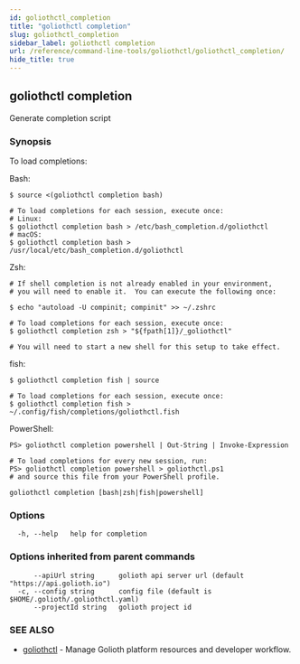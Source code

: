 ```yaml
---
id: goliothctl_completion
title: "goliothctl completion"
slug: goliothctl_completion
sidebar_label: goliothctl completion
url: /reference/command-line-tools/goliothctl/goliothctl_completion/
hide_title: true
---
```

## goliothctl completion

Generate completion script

### Synopsis

To load completions:

Bash:

```
$ source <(goliothctl completion bash)

# To load completions for each session, execute once:
# Linux:
$ goliothctl completion bash > /etc/bash_completion.d/goliothctl
# macOS:
$ goliothctl completion bash > /usr/local/etc/bash_completion.d/goliothctl
```

Zsh:

```
# If shell completion is not already enabled in your environment,
# you will need to enable it.  You can execute the following once:

$ echo "autoload -U compinit; compinit" >> ~/.zshrc

# To load completions for each session, execute once:
$ goliothctl completion zsh > "${fpath[1]}/_goliothctl"

# You will need to start a new shell for this setup to take effect.
```

fish:

```
$ goliothctl completion fish | source

# To load completions for each session, execute once:
$ goliothctl completion fish > ~/.config/fish/completions/goliothctl.fish
```

PowerShell:

```
PS> goliothctl completion powershell | Out-String | Invoke-Expression

# To load completions for every new session, run:
PS> goliothctl completion powershell > goliothctl.ps1
# and source this file from your PowerShell profile.
```

```
goliothctl completion [bash|zsh|fish|powershell]
```

### Options

```
  -h, --help   help for completion
```

### Options inherited from parent commands

```
      --apiUrl string      golioth api server url (default "https://api.golioth.io")
  -c, --config string      config file (default is $HOME/.golioth/.goliothctl.yaml)
      --projectId string   golioth project id
```

### SEE ALSO

* [goliothctl](/reference/command-line-tools/goliothctl/goliothctl/)	 - Manage Golioth platform resources and developer workflow.

